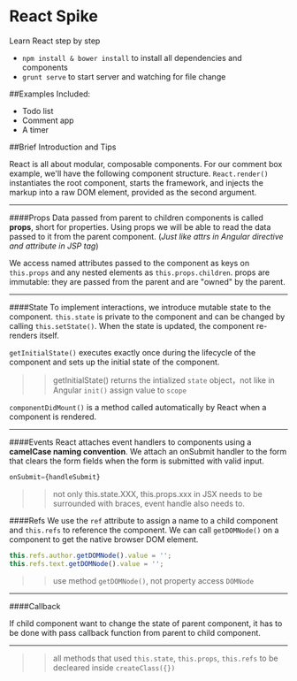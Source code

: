 React Spike
===========

Learn React step by step

* `npm install & bower install` to install all dependencies and components
* `grunt serve` to start server and watching for file change

##Examples Included:
* Todo list
* Comment app
* A timer

##Brief Introduction and Tips

React is all about modular, composable components. For our comment box example, we'll have the following component structure.
`React.render()` instantiates the root component, starts the framework, and injects the markup into a raw DOM element, provided as the second argument.

---
####Props
Data passed from parent to children components is called **props**, short for properties.
Using props we will be able to read the data passed to it from the parent component. (*Just like attrs in Angular directive and attribute in JSP tag*)

We access named attributes passed to the component as keys on `this.props` and any nested elements as `this.props.children`.
props are immutable: they are passed from the parent and are "owned" by the parent.

---
####State
To implement interactions, we introduce mutable state to the component. `this.state` is private to the component and can be changed by calling `this.setState()`. When the state is updated, the component re-renders itself.

`getInitialState()` executes exactly once during the lifecycle of the component and sets up the initial state of the component.
>> getInitialState() returns the intialized `state` object，not like in Angular `init()` assign value to `scope`

`componentDidMount()` is a method called automatically by React when a component is rendered. 

---
####Events
React attaches event handlers to components using a **camelCase naming convention**. We attach an onSubmit handler to the form that clears the form fields when the form is submitted with valid input.

``` jsx
onSubmit={handleSubmit}
```

>> not only this.state.XXX, this.props.xxx in JSX needs to be surrounded with braces, event handle also needs to.

####Refs
We use the `ref` attribute to assign a name to a child component and `this.refs` to reference the component. We can call `getDOMNode()` on a component to get the native browser DOM element.

``` jsx
this.refs.author.getDOMNode().value = '';
this.refs.text.getDOMNode().value = '';
```

>> use method `getDOMNode()`, not property access `DOMNode`

---
####Callback

If child component want to change the state of parent component, it has to be done with pass callback function from parent to child component.

---
>> all methods that used `this.state`, `this.props`, `this.refs` to be decleared inside `createClass({})`
